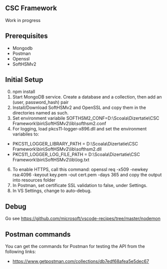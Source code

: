 ## CSC Framework

Work in progress

## Prerequisites
- Mongodb
- Postman
- Openssl
- SoftHSMv2

## Initial Setup
0. npm install
1. Start MongoDB service. Create a database and a collection, then add an (user, password_hash) pair
3. Install/Download SoftHSMv2 and OpenSSL and copy them in the directories named as such.
4. Set environment variabile SOFTHSM2_CONF=D:\Scoala\Dizertatie\CSC Framework\bin\SoftHSMv2\lib\softhsm2.conf
5. For logging, load pkcs11-logger-x896.dll and set the environment variabiles to:
- PKCS11_LOGGER_LIBRARY_PATH = D:\Scoala\Dizertatie\CSC Framework\bin\SoftHSMv2\lib\softhsm2.dll
- PKCS11_LOGGER_LOG_FILE_PATH = D:\Scoala\Dizertatie\CSC Framework\bin\SoftHSMv2\lib\log.txt
6. To enable HTTPS, call this command: openssl req -x509 -newkey rsa:4096 -keyout key.pem -out cert.pem -days 365
and copy the output into resources folder
7. In Postman, set certificate SSL validation to false, under Settings.
8. In VS Settings, change to auto-debug.

## Debug
Go see https://github.com/microsoft/vscode-recipes/tree/master/nodemon

## Postman commands
You can get the commands for Postman for testing the API from the following links:
- https://www.getpostman.com/collections/db7edf68afea5e5dec67
